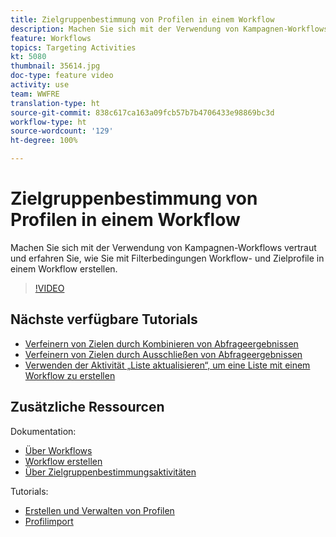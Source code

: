 ```yaml
---
title: Zielgruppenbestimmung von Profilen in einem Workflow
description: Machen Sie sich mit der Verwendung von Kampagnen-Workflows vertraut und erfahren Sie, wie Sie mit Filterbedingungen Workflow- und Zielprofile in einem Workflow erstellen.
feature: Workflows
topics: Targeting Activities
kt: 5080
thumbnail: 35614.jpg
doc-type: feature video
activity: use
team: WWFRE
translation-type: ht
source-git-commit: 838c617ca163a09fcb57b7b4706433e98869bc3d
workflow-type: ht
source-wordcount: '129'
ht-degree: 100%

---
```



# Zielgruppenbestimmung von Profilen in einem Workflow

Machen Sie sich mit der Verwendung von Kampagnen-Workflows vertraut und erfahren Sie, wie Sie mit Filterbedingungen Workflow- und Zielprofile in einem Workflow erstellen.

>[!VIDEO](https://video.tv.adobe.com/v/35614?quality=12&captions=ger)

## Nächste verfügbare Tutorials

* [Verfeinern von Zielen durch Kombinieren von Abfrageergebnissen](/help/automating-with-workflows/refining-targets-by-combining-query-results.md)
* [Verfeinern von Zielen durch Ausschließen von Abfrageergebnissen](/help/automating-with-workflows/refining-targets-by-excluding-query-results.md)
* [Verwenden der Aktivität „Liste aktualisieren“, um eine Liste mit einem Workflow zu erstellen](/help/automating-with-workflows/using-the-update-list-activity.md)

## Zusätzliche Ressourcen

Dokumentation:

* [Über Workflows](https://docs.adobe.com/content/help/de-DE/campaign-classic/using/automating-with-workflows/introduction/about-workflows.html)
* [Workflow erstellen ](https://docs.adobe.com/content/help/de-DE/campaign-classic-learn/tutorials/getting-started/creating-a-workflow.html)
* [Über Zielgruppenbestimmungsaktivitäten](https://docs.adobe.com/content/help/de-DE/campaign-classic/using/automating-with-workflows/targeting-activities/about-targeting-activities.html)

Tutorials:

* [Erstellen und Verwalten von Profilen](/help/profile-management/create-and-manage-profiles.md)
* [Profilimport](/help/data-management/importing-profiles.md)   
